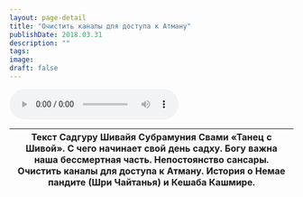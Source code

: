 ```yaml
---
layout: page-detail
title: "Очистить каналы для доступа к Атману"
publishDate: 2018.03.31
description: ""
tags:
image:
draft: false
---
```


<audio title="2018.03.31 - Очистить каналы для доступа к Атману.mp3" src="https://filer-api.advayta.org/v1.0/public/files/74317" controls=""></audio>

| Текст Садгуру Шивайя Субрамуния Свами «Танец с Шивой».  С чего начинает свой день садху. Богу важна наша бессмертная часть. Непостоянство сансары. Очистить каналы для доступа к Атману. История о Немае пандите (Шри Чайтанья) и Кешаба Кашмире. |
| ------------------------------------------------------------------------------------------------------------------------------------------------------------------------------------------------------------------------------------------------- |

  
